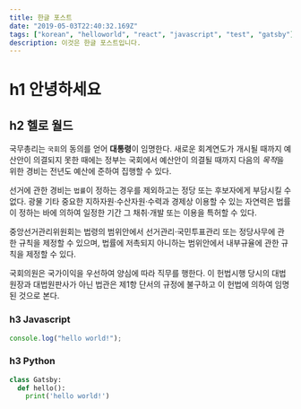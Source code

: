 ```yaml
---
title: 한글 포스트
date: "2019-05-03T22:40:32.169Z"
tags: ["korean", "helloworld", "react", "javascript", "test", "gatsby"]
description: 이것은 한글 포스트입니다.
---
```


# h1 안녕하세요

## h2 헬로 월드

국무총리는 `국회`의 동의를 얻어 **대통령**이 임명한다. 새로운 회계연도가 개시될 때까지 예산안이 의결되지 못한 때에는 정부는 국회에서 예산안이 의결될 때까지 다음의 *목적*을 위한 경비는 전년도 예산에 준하여 집행할 수 있다.

선거에 관한 경비는 `법률`이 정하는 경우를 제외하고는 정당 또는 후보자에게 부담시킬 수 없다. 광물 기타 중요한 지하자원·수산자원·수력과 경제상 이용할 수 있는 자연력은 법률이 정하는 바에 의하여 일정한 기간 그 채취·개발 또는 이용을 특허할 수 있다.

중앙선거관리위원회는 법령의 범위안에서 선거관리·국민투표관리 또는 정당사무에 관한 규칙을 제정할 수 있으며, 법률에 저촉되지 아니하는 범위안에서 내부규율에 관한 규칙을 제정할 수 있다.

국회의원은 국가이익을 우선하여 양심에 따라 직무를 행한다. 이 헌법시행 당시의 대법원장과 대법원판사가 아닌 법관은 제1항 단서의 규정에 불구하고 이 헌법에 의하여 임명된 것으로 본다.

### h3 Javascript

```js
console.log("hello world!");
```

### h3 Python

```python
class Gatsby:
  def hello():
    print('hello world!')
```
